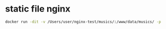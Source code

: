 # static file nginx
```bash
docker run -dit -v /Users/user/nginx-test/musics/:/www/data/musics/ -p 8085:80 testnginx444
```